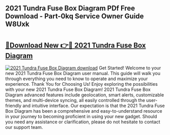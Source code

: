 ## 2021 Tundra Fuse Box Diagram PDf Free Download - Part-0kq Service Owner Guide W8Uxk

# <h2><a href="http://dfup4g.blite.top/?on=2021+Tundra+Fuse+Box+Diagram">🔗Download New 👉🔴 2021 Tundra Fuse Box Diagram</a></h2>

[![2021 Tundra Fuse Box Diagram download](https://i.imgur.com/lujVjoI.png)](http://dfup4g.blite.top/?on=2021+Tundra+Fuse+Box+Diagram)
Get Started! Welcome to your new 2021 Tundra Fuse Box Diagram user manual. This guide will walk you through everything you need to know to operate and maximize your experience. Thank You for Choosing Us! Enjoy exploring the possibilities with your new 2021 Tundra Fuse Box Diagram! 2021 Tundra Fuse Box Diagram advanced features include geolocation, smart alerts, customizable themes, and multi-device syncing, all easily controlled through the user-friendly and intuitive interface. Our expectation is that the 2021 Tundra Fuse Box Diagram has been a comprehensive and easy-to-understand resource in your journey to becoming proficient in using your new gadget. Should you need any assistance or clarification, please do not hesitate to contact our support team.

